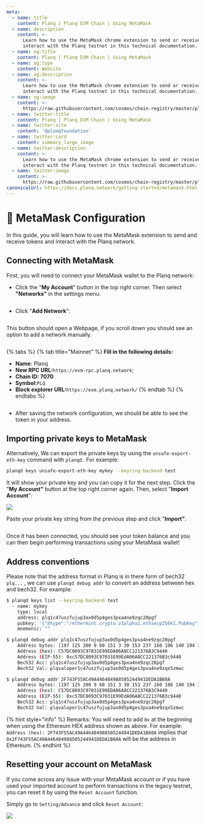 ```yaml
---
meta:
  - name: title
    content: Planq | Planq EVM Chain | Using MetaMask
  - name: description
    content: >-
      Learn how to use the MetaMask chrome extension to send or receive and
      interact with the Planq testnet in this technical documentation.
  - name: og:title
    content: Planq | Planq EVM Chain | Using MetaMask
  - name: og:type
    content: Website
  - name: og:description
    content: >-
      Learn how to use the MetaMask chrome extension to send or receive and
      interact with the Planq testnet in this technical documentation.
  - name: og:image
    content: >-
      https://raw.githubusercontent.com/cosmos/chain-registry/master/planq/images/planq.png
  - name: twitter:title
    content: Planq | Planq EVM Chain | Using MetaMask
  - name: twitter:site
    content: '@planqfoundation'
  - name: twitter:card
    content: summary_large_image
  - name: twitter:description
    content: >-
      Learn how to use the MetaMask chrome extension to send or receive and
      interact with the Planq testnet in this technical documentation.
  - name: twitter:image
    content: >-
      https://raw.githubusercontent.com/cosmos/chain-registry/master/planq/images/planq.png
canonicalUrl: https://docs.planq.network/getting-started/metamask.html
---
```


# 🦊 MetaMask Configuration

In this guide, you will learn how to use the MetaMask extension to send and receive tokens and interact with the Planq network.

## Connecting with MetaMask

First, you will need to connect your MetaMask wallet to the Planq network:

* Click the "**My Account**" button in the top right corner. Then select **"Networks"** in the settings menu.

<figure><img src="../.gitbook/assets/image (1).png" alt=""><figcaption></figcaption></figure>

* Click "**Add Network**":

<figure><img src="../.gitbook/assets/image (2).png" alt=""><figcaption></figcaption></figure>

This button should open a Webpage, if you scroll down you should see an option to add a network manually.

<figure><img src="../.gitbook/assets/image (4).png" alt=""><figcaption></figcaption></figure>

{% tabs %}
{% tab title="Mainnet" %}
**Fill in the following details:**

* **Name**: Planq
* **New RPC URL:**`https://evm-rpc.planq.network`;
* **Chain ID: 7070**
* **Symbol:**`PLQ`
* **Block explorer URL:**`https://evm.planq.network/`
{% endtab %}
{% endtabs %}

<figure><img src="../.gitbook/assets/image (6).png" alt=""><figcaption></figcaption></figure>

* After saving the network configuration, we should be able to see the token in your address.

## Importing private keys to MetaMask

Alternatively, We can export the private keys by using the `unsafe-export-eth-key` command with `planqd.` For example:

```bash
planqd keys unsafe-export-eth-key mykey --keyring-backend test
```

It will show your private key and you can copy it for the next step. Click the "**My Account"** button at the top right corner again. Then, select "**Import Account**":

![](../.gitbook/assets/4.png)

Paste your private key string from the previous step and click "**Import"**.

<figure><img src="../.gitbook/assets/image (7).png" alt=""><figcaption></figcaption></figure>

Once it has been connected, you should see your token balance and you can then begin performing transactions using your MetaMask wallet!

## Address conventions

Please note that the address format in Planq is in there form of bech32 `plq...` , we can use `planqd debug addr` to convert an address between hex and bech32. For example:

```bash
$ planqd keys list --keyring-backend test
  - name: mykey
    type: local
    address: plq1c47uszfujup3ax0d5p4ges3pxa4ne9zqc20pgf
    pubkey: '{"@type":"/ethermint.crypto.v1alpha1.ethsecp256k1.PubKey","key":"A4KKhRCbnMr3mSqBfeeMPp3svRlPhnKlmxh6MmZ+AoR5"}'
    mnemonic: ""

$ planqd debug addr plq1c47uszfujup3ax0d5p4ges3pxa4ne9zqc20pgf
    Address bytes: [197 125 200 9 60 151 3 30 153 237 160 106 140 194 33 55 107 60 148 64]
    Address (hex): C57DC8093C97031E99EDA06A8CC221376B3C9440
    Address (EIP-55): 0xc57DC8093C97031E99EdA06A8CC221376B3c9440
    Bech32 Acc: plq1c47uszfujup3ax0d5p4ges3pxa4ne9zqc20pgf
    Bech32 Val: plqvaloper1c47uszfujup3ax0d5p4ges3pxa4ne9zqx5zmwc

$ planqd debug addr 2F743F55AC49A446484988505244941DEDA1B60A
    Address bytes: [197 125 200 9 60 151 3 30 153 237 160 106 140 194 33 55 107 60 148 64]
    Address (hex): C57DC8093C97031E99EDA06A8CC221376B3C9440
    Address (EIP-55): 0xc57DC8093C97031E99EdA06A8CC221376B3c9440
    Bech32 Acc: plq1c47uszfujup3ax0d5p4ges3pxa4ne9zqc20pgf
    Bech32 Val: plqvaloper1c47uszfujup3ax0d5p4ges3pxa4ne9zqx5zmwc
```

{% hint style="info" %}
Remarks: You will need to add `0x` at the beginning when using the Ethereum HEX address shown as above. For example: `Address (hex): 2F743F55AC49A446484988505244941DEDA1B60A` implies that `0x2F743F55AC49A446484988505244941DEDA1B60A` will be the address in Ethereum.
{% endhint %}

## Resetting your account on MetaMask

If you come across any issue with your MetaMask account or if you have used your imported account to perform transactions in the legacy testnet, you can reset it by using the `Reset Account` function.

Simply go to `Setting/Advance` and click `Reset Account`:

![](../.gitbook/assets/Metamask-reset.png)
